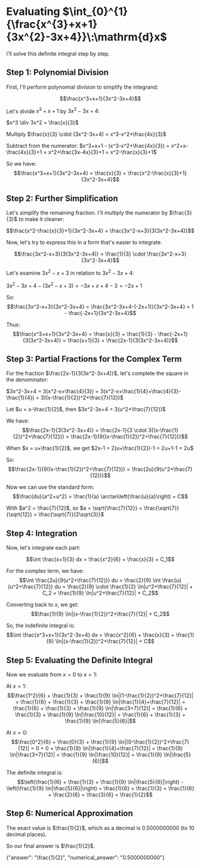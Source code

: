 # Evaluating $\int_{0}^{1}{\frac{x^{3}+x+1}{3x^{2}-3x+4}}\:\mathrm{d}x$

I'll solve this definite integral step by step.

## Step 1: Polynomial Division
First, I'll perform polynomial division to simplify the integrand:

$$\frac{x^3+x+1}{3x^2-3x+4}$$

Let's divide $x^3+x+1$ by $3x^2-3x+4$:

$x^3 \div 3x^2 = \frac{x}{3}$

Multiply $\frac{x}{3} \cdot (3x^2-3x+4) = x^3-x^2+\frac{4x}{3}$

Subtract from the numerator:
$x^3+x+1 - (x^3-x^2+\frac{4x}{3}) = x^2+x-\frac{4x}{3}+1 = x^2+\frac{3x-4x}{3}+1 = x^2-\frac{x}{3}+1$

So we have:
$$\frac{x^3+x+1}{3x^2-3x+4} = \frac{x}{3} + \frac{x^2-\frac{x}{3}+1}{3x^2-3x+4}$$

## Step 2: Further Simplification
Let's simplify the remaining fraction. I'll multiply the numerator by $\frac{3}{3}$ to make it cleaner:

$$\frac{x^2-\frac{x}{3}+1}{3x^2-3x+4} = \frac{3x^2-x+3}{3(3x^2-3x+4)}$$

Now, let's try to express this in a form that's easier to integrate.

$$\frac{3x^2-x+3}{3(3x^2-3x+4)} = \frac{1}{3} \cdot \frac{3x^2-x+3}{3x^2-3x+4}$$

Let's examine $3x^2-x+3$ in relation to $3x^2-3x+4$:

$3x^2-3x+4 - (3x^2-x+3) = -3x+x+4-3 = -2x+1$

So:
$$\frac{3x^2-x+3}{3x^2-3x+4} = \frac{3x^2-3x+4-(-2x+1)}{3x^2-3x+4} = 1 - \frac{-2x+1}{3x^2-3x+4}$$

Thus:
$$\frac{x^3+x+1}{3x^2-3x+4} = \frac{x}{3} + \frac{1}{3} - \frac{-2x+1}{3(3x^2-3x+4)} = \frac{x+1}{3} + \frac{2x-1}{3(3x^2-3x+4)}$$

## Step 3: Partial Fractions for the Complex Term
For the fraction $\frac{2x-1}{3(3x^2-3x+4)}$, let's complete the square in the denominator:

$3x^2-3x+4 = 3(x^2-x+\frac{4}{3}) = 3(x^2-x+\frac{1}{4}+\frac{4}{3}-\frac{1}{4}) = 3((x-\frac{1}{2})^2+\frac{7}{12})$

Let $u = x-\frac{1}{2}$, then $3x^2-3x+4 = 3(u^2+\frac{7}{12})$

We have:
$$\frac{2x-1}{3(3x^2-3x+4)} = \frac{2x-1}{3 \cdot 3((x-\frac{1}{2})^2+\frac{7}{12})} = \frac{2x-1}{9((x-\frac{1}{2})^2+\frac{7}{12})}$$

When $x = u+\frac{1}{2}$, we get $2x-1 = 2(u+\frac{1}{2})-1 = 2u+1-1 = 2u$

So:
$$\frac{2x-1}{9((x-\frac{1}{2})^2+\frac{7}{12})} = \frac{2u}{9(u^2+\frac{7}{12})}$$

Now we can use the standard form:
$$\frac{du}{a^2+u^2} = \frac{1}{a} \arctan\left(\frac{u}{a}\right) + C$$

With $a^2 = \frac{7}{12}$, so $a = \sqrt{\frac{7}{12}} = \frac{\sqrt{7}}{\sqrt{12}} = \frac{\sqrt{7}}{2\sqrt{3}}$

## Step 4: Integration
Now, let's integrate each part:

$$\int \frac{x+1}{3} dx = \frac{x^2}{6} + \frac{x}{3} + C_1$$

For the complex term, we have:
$$\int \frac{2u}{9(u^2+\frac{7}{12})} du = \frac{2}{9} \int \frac{u}{u^2+\frac{7}{12}} du = \frac{2}{9} \cdot \frac{1}{2} \ln|u^2+\frac{7}{12}| + C_2 = \frac{1}{9} \ln|u^2+\frac{7}{12}| + C_2$$

Converting back to $x$, we get:
$$\frac{1}{9} \ln|(x-\frac{1}{2})^2+\frac{7}{12}| + C_2$$

So, the indefinite integral is:
$$\int \frac{x^3+x+1}{3x^2-3x+4} dx = \frac{x^2}{6} + \frac{x}{3} + \frac{1}{9} \ln|(x-\frac{1}{2})^2+\frac{7}{12}| + C$$

## Step 5: Evaluating the Definite Integral
Now we evaluate from $x=0$ to $x=1$:

At $x=1$:
$$\frac{1^2}{6} + \frac{1}{3} + \frac{1}{9} \ln|(1-\frac{1}{2})^2+\frac{7}{12}| = \frac{1}{6} + \frac{1}{3} + \frac{1}{9} \ln|\frac{1}{4}+\frac{7}{12}| = \frac{1}{6} + \frac{1}{3} + \frac{1}{9} \ln|\frac{3+7}{12}| = \frac{1}{6} + \frac{1}{3} + \frac{1}{9} \ln|\frac{10}{12}| = \frac{1}{6} + \frac{1}{3} + \frac{1}{9} \ln|\frac{5}{6}|$$

At $x=0$:
$$\frac{0^2}{6} + \frac{0}{3} + \frac{1}{9} \ln|(0-\frac{1}{2})^2+\frac{7}{12}| = 0 + 0 + \frac{1}{9} \ln|\frac{1}{4}+\frac{7}{12}| = \frac{1}{9} \ln|\frac{3+7}{12}| = \frac{1}{9} \ln|\frac{10}{12}| = \frac{1}{9} \ln|\frac{5}{6}|$$

The definite integral is:
$$\left(\frac{1}{6} + \frac{1}{3} + \frac{1}{9} \ln|\frac{5}{6}|\right) - \left(\frac{1}{9} \ln|\frac{5}{6}|\right) = \frac{1}{6} + \frac{1}{3} = \frac{1}{6} + \frac{2}{6} = \frac{3}{6} = \frac{1}{2}$$

## Step 6: Numerical Approximation
The exact value is $\frac{1}{2}$, which as a decimal is $0.5000000000$ (to 10 decimal places).

So our final answer is $\frac{1}{2}$.

{"answer": "\\frac{1}{2}", "numerical_answer": "0.5000000000"}